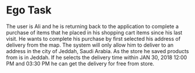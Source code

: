 # Ego Task

The user is Ali and he is returning back to the application to complete a purchase of items that he placed in his shopping cart items since his last visit. He wants to complete his purchase by first selected his address of delivery from the map. The system will only allow him to deliver to an address in the city of Jeddah, Saudi Arabia. As the store he saved products from is in Jeddah. If he selects the delivery time within JAN 30, 2018 12:00 PM and 03:30 PM he can get the delivery for free from store.